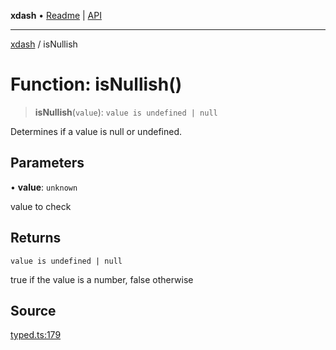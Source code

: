 **xdash** • [Readme](../README.md) \| [API](../globals.md)

***

[xdash](../README.md) / isNullish

# Function: isNullish()

> **isNullish**(`value`): `value is undefined | null`

Determines if a value is null or undefined.

## Parameters

• **value**: `unknown`

value to check

## Returns

`value is undefined | null`

true if the value is a number, false otherwise

## Source

[typed.ts:179](https://github.com/shtse8/xdash/blob/55c7e43/src/typed.ts#L179)
